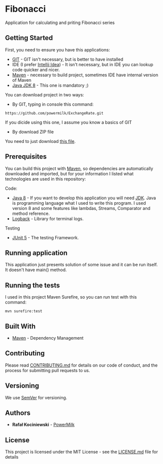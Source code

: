 # Fibonacci

Application for calculating and priting Fibonacci series

## Getting Started

First, you need to ensure you have this applications:

- [GIT](https://git-scm.com/) - GIT isn't necessary, but is better to have installed
- IDE (I prefer [Intellij Idea](https://www.jetbrains.com/idea/)) - It isn't necessary, but in IDE you can lookup code quicker and nicer.
- [Maven](https://maven.apache.org/) - necessary to build project, sometimes IDE have internal version of Maven
- [Java JDK 8](http://www.oracle.com/technetwork/java/javase/downloads/jdk8-downloads-2133151.html) - This one is mandatory ;)

You can download project in two ways:
 - By GIT, typing in console this command:
 ```
https://github.com/powermilk/ExchangeRate.git
 ```
 If you dicide using this one, I assume you know a basics of GIT
 - By download ZIP file

 You need to just download [this file](https://github.com/powermilk/ExchangeRate/archive/master.zip).

## Prerequisites

You can build this project with [Maven](https://maven.apache.org/), so dependencies are automatically downloaded and imported, but for your information I listed what technologies are used in this repository:

Code:
- [Java 8](https://www.java.com/pl/download/) - If you want to develop this application you will need [JDK](http://www.oracle.com/technetwork/java/javase/downloads/jdk8-downloads-2133151.html). Java is programming language what I used to write this program. I used version 8 and some features like lambdas, Streams, Comparator and method reference.
- [Logback](https://logback.qos.ch/) - Library for terminal logs.

Testing
- [JUnit 5](https://junit.org/junit5) - The testing Framework.

## Running application

This application just presents solution of some issue and it can be run itself. It doesn't have main() method.

## Running the tests

I used in this project Maven Surefire, so you can run test with this command:
```
mvn surefire:test
```
## Built With

* [Maven](https://maven.apache.org/) - Dependency Management

## Contributing

Please read [CONTRIBUTING.md](https://gist.github.com/powermilk/edbdf8672cbf27a0fd9f31f7ec14d983) for details on our code of conduct, and the process for submitting pull requests to us.

## Versioning

We use [SemVer](http://semver.org/) for versioning.

## Authors

* **Rafał Kociniewski** - [PowerMilk](https://github.com/powermilk)

## License

This project is licensed under the MIT License - see the [LICENSE.md](https://gist.github.com/powermilk/9f5c5cc4b1151f5e4e27cd6ae73a5da1) file for details